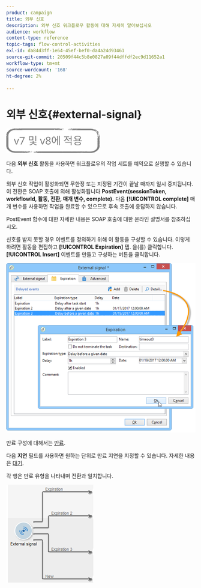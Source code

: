 ```yaml
---
product: campaign
title: 외부 신호
description: 외부 신호 워크플로우 활동에 대해 자세히 알아보십시오
audience: workflow
content-type: reference
topic-tags: flow-control-activities
exl-id: da84d3ff-1e64-45ef-bef0-da4a24d93461
source-git-commit: 20509f44c5b8e0827a09f44dffdf2ec9d11652a1
workflow-type: tm+mt
source-wordcount: '168'
ht-degree: 2%

---
```


# 외부 신호{#external-signal}

![](../../assets/common.svg)

다음 **외부 신호** 활동을 사용하면 워크플로우의 작업 세트를 예약으로 실행할 수 있습니다.

외부 신호 작업이 활성화되면 무한정 또는 지정된 기간이 끝날 때까지 일시 중지됩니다. 이 전환은 SOAP 호출에 의해 활성화됩니다 **PostEvent(sessionToken, workflowId, 활동, 전환, 매개 변수, complete).** 다음 **[!UICONTROL complete]** 매개 변수를 사용하면 작업을 완료할 수 있으므로 후속 호출에 응답하지 않습니다.

PostEvent 함수에 대한 자세한 내용은 SOAP 호출에 대한 온라인 설명서를 참조하십시오.

신호를 받지 못할 경우 이벤트를 정의하기 위해 이 활동을 구성할 수 있습니다. 이렇게 하려면 활동을 편집하고 **[!UICONTROL Expiration]** 탭. 을(를) 클릭합니다. **[!UICONTROL Insert]** 이벤트를 만들고 구성하는 버튼을 클릭합니다.

![](assets/edit_signal.png)

만료 구성에 대해서는 [만료](defining-approvals.md).

다음 **지연** 필드를 사용하면 원하는 단위로 만료 지연을 지정할 수 있습니다. 자세한 내용은 [대기](wait.md).

각 행은 만료 유형을 나타내며 전환과 일치합니다.

![](assets/external_sign_diag.png)
